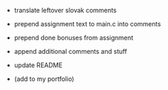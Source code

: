 - translate leftover slovak comments
- prepend assignment text to main.c into comments
- prepend done bonuses from assignment


- append additional comments and stuff
- update README
- (add to my portfolio)

